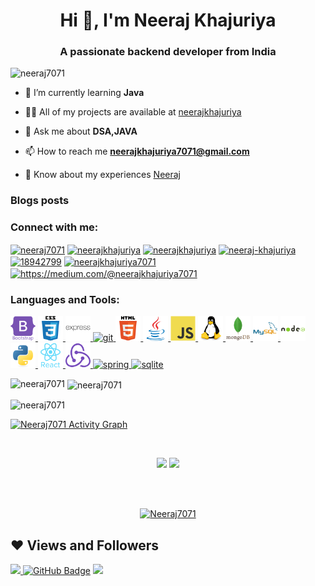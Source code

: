 <h1 align="center">Hi 👋, I'm Neeraj Khajuriya</h1>
<h3 align="center">A passionate backend developer from India</h3>

<p align="left"> <img src="https://komarev.com/ghpvc/?username=neeraj7071&label=Profile%20views&color=0e75b6&style=flat" alt="neeraj7071" /> </p>



- 🌱 I’m currently learning **Java**

- 👨‍💻 All of my projects are available at [neerajkhajuriya](neerajkhajuriya)

- 💬 Ask me about **DSA,JAVA**

- 📫 How to reach me **neerajkhajuriya7071@gmail.com**

- 📄 Know about my experiences [Neeraj](https://drive.google.com/drive/folders/1LmDkV3BGs7aSqKbxHDGWFHfT797wyCtr?usp=sharing)

### Blogs posts
<!-- BLOG-POST-LIST:START -->
<!-- BLOG-POST-LIST:END -->

<h3 align="left">Connect with me:</h3>
<p align="left">
<a href="https://codepen.io/neeraj7071" target="blank"><img align="center" src="https://raw.githubusercontent.com/rahuldkjain/github-profile-readme-generator/master/src/images/icons/Social/codepen.svg" alt="neeraj7071" height="30" width="40" /></a>
<a href="https://dev.to/neerajkhajuriya" target="blank"><img align="center" src="https://raw.githubusercontent.com/rahuldkjain/github-profile-readme-generator/master/src/images/icons/Social/devto.svg" alt="neerajkhajuriya" height="30" width="40" /></a>
<a href="https://twitter.com/neerajkhajuriya" target="blank"><img align="center" src="https://raw.githubusercontent.com/rahuldkjain/github-profile-readme-generator/master/src/images/icons/Social/twitter.svg" alt="neerajkhajuriya" height="30" width="40" /></a>
<a href="https://linkedin.com/in/neeraj-khajuriya" target="blank"><img align="center" src="https://raw.githubusercontent.com/rahuldkjain/github-profile-readme-generator/master/src/images/icons/Social/linked-in-alt.svg" alt="neeraj-khajuriya" height="30" width="40" /></a>
<a href="https://stackoverflow.com/users/18942799" target="blank"><img align="center" src="https://raw.githubusercontent.com/rahuldkjain/github-profile-readme-generator/master/src/images/icons/Social/stack-overflow.svg" alt="18942799" height="30" width="40" /></a>
<a href="https://fb.com/neerajkhajuriya7071" target="blank"><img align="center" src="https://raw.githubusercontent.com/rahuldkjain/github-profile-readme-generator/master/src/images/icons/Social/facebook.svg" alt="neerajkhajuriya7071" height="30" width="40" /></a>
<a href="https://medium.com/https://medium.com/@neerajkhajuriya7071" target="blank"><img align="center" src="https://raw.githubusercontent.com/rahuldkjain/github-profile-readme-generator/master/src/images/icons/Social/medium.svg" alt="https://medium.com/@neerajkhajuriya7071" height="30" width="40" /></a>
</p>

<h3 align="left">Languages and Tools:</h3>
<p align="left"> <a href="https://getbootstrap.com" target="_blank" rel="noreferrer"> <img src="https://raw.githubusercontent.com/devicons/devicon/master/icons/bootstrap/bootstrap-plain-wordmark.svg" alt="bootstrap" width="40" height="40"/> </a> <a href="https://www.w3schools.com/css/" target="_blank" rel="noreferrer"> <img src="https://raw.githubusercontent.com/devicons/devicon/master/icons/css3/css3-original-wordmark.svg" alt="css3" width="40" height="40"/> </a> <a href="https://expressjs.com" target="_blank" rel="noreferrer"> <img src="https://raw.githubusercontent.com/devicons/devicon/master/icons/express/express-original-wordmark.svg" alt="express" width="40" height="40"/> </a> <a href="https://git-scm.com/" target="_blank" rel="noreferrer"> <img src="https://www.vectorlogo.zone/logos/git-scm/git-scm-icon.svg" alt="git" width="40" height="40"/> </a> <a href="https://www.w3.org/html/" target="_blank" rel="noreferrer"> <img src="https://raw.githubusercontent.com/devicons/devicon/master/icons/html5/html5-original-wordmark.svg" alt="html5" width="40" height="40"/> </a> <a href="https://www.java.com" target="_blank" rel="noreferrer"> <img src="https://raw.githubusercontent.com/devicons/devicon/master/icons/java/java-original.svg" alt="java" width="40" height="40"/> </a> <a href="https://developer.mozilla.org/en-US/docs/Web/JavaScript" target="_blank" rel="noreferrer"> <img src="https://raw.githubusercontent.com/devicons/devicon/master/icons/javascript/javascript-original.svg" alt="javascript" width="40" height="40"/> </a> <a href="https://www.linux.org/" target="_blank" rel="noreferrer"> <img src="https://raw.githubusercontent.com/devicons/devicon/master/icons/linux/linux-original.svg" alt="linux" width="40" height="40"/> </a> <a href="https://www.mongodb.com/" target="_blank" rel="noreferrer"> <img src="https://raw.githubusercontent.com/devicons/devicon/master/icons/mongodb/mongodb-original-wordmark.svg" alt="mongodb" width="40" height="40"/> </a> <a href="https://www.mysql.com/" target="_blank" rel="noreferrer"> <img src="https://raw.githubusercontent.com/devicons/devicon/master/icons/mysql/mysql-original-wordmark.svg" alt="mysql" width="40" height="40"/> </a> <a href="https://nodejs.org" target="_blank" rel="noreferrer"> <img src="https://raw.githubusercontent.com/devicons/devicon/master/icons/nodejs/nodejs-original-wordmark.svg" alt="nodejs" width="40" height="40"/> </a> <a href="https://www.python.org" target="_blank" rel="noreferrer"> <img src="https://raw.githubusercontent.com/devicons/devicon/master/icons/python/python-original.svg" alt="python" width="40" height="40"/> </a> <a href="https://reactjs.org/" target="_blank" rel="noreferrer"> <img src="https://raw.githubusercontent.com/devicons/devicon/master/icons/react/react-original-wordmark.svg" alt="react" width="40" height="40"/> </a> <a href="https://redux.js.org" target="_blank" rel="noreferrer"> <img src="https://raw.githubusercontent.com/devicons/devicon/master/icons/redux/redux-original.svg" alt="redux" width="40" height="40"/> </a> <a href="https://spring.io/" target="_blank" rel="noreferrer"> <img src="https://www.vectorlogo.zone/logos/springio/springio-icon.svg" alt="spring" width="40" height="40"/> </a> <a href="https://www.sqlite.org/" target="_blank" rel="noreferrer"> <img src="https://www.vectorlogo.zone/logos/sqlite/sqlite-icon.svg" alt="sqlite" width="40" height="40"/> </a> </p>

<p><img align="left" src="https://github-readme-stats.vercel.app/api/top-langs?username=neeraj7071&show_icons=true&locale=en&layout=compact" alt="neeraj7071" /></p>

<p>&nbsp;<img align="center" src="https://github-readme-stats.vercel.app/api?username=neeraj7071&show_icons=true&locale=en" alt="neeraj7071" /></p>

<p><img align="center" src="https://github-readme-streak-stats.herokuapp.com/?user=neeraj7071&" alt="neeraj7071" /></p>






<a href="https://github.com/Neeraj7071/github-readme-activity-graph"><img alt="Neeraj7071 Activity Graph" src="https://activity-graph.herokuapp.com/graph?username=Neeraj7071&bg_color=0D1117&color=5BCDEC&line=5BCDEC&point=FFFFFF&hide_border=true" /></a>

<br />
<p align="center">
<img src="https://github-readme-stats.vercel.app/api?username=Neeraj7071&show_icons=true&theme=radical" width=47%>

<img src="https://github-readme-stats.vercel.app/api/top-langs/?username=Neeraj7071&layout=compact"  width=40% margin-left=50%>
</p>
<br/>
<br/>
<p align="center">
    <a href="https://github.com/Neeraj7071/github-readme-streak-stats">
        <img title="🔥 Get streak stats for your profile at git.io/streak-stats" alt="Neeraj7071" src="https://github-readme-streak-stats.herokuapp.com/?user=Neeraj7071&theme=black-ice&hide_border=true&stroke=0000&background=060A0CD0"/>
    </a>
</p>



## ❤ Views and Followers
<a href="https://github.com/Meghna-DAS/github-profile-views-counter">
    <img src="https://komarev.com/ghpvc/?username=Neeraj7071">
</a>
<a href="https://github.com/Neeraj7071?tab=followers"><img src="https://img.shields.io/github/followers/Neeraj7071?label=Followers&style=social" alt="GitHub Badge"></a>

<img src="https://raw.githubusercontent.com/Trilokia/Trilokia/379277808c61ef204768a61bbc5d25bc7798ccf1/bottom_header.svg">
